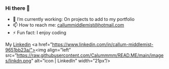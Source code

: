 ### Hi there 👋

- 🔭 I’m currently working: On projects to add to my portfolio
- 📫 How to reach me: callummiddlemist@hotmail.com
- ⚡ Fun fact: I enjoy coding

My
[Linkedin](https://raw.githubusercontent.com/Calummmm/READ.ME/main/images/linkdn.png)
<a href=”https://www.linkedin.com/in/callum-middlemist-9651bb23a/"><img align=”left” src=”https://raw.githubusercontent.com/Calummmm/READ.ME/main/images/linkdn.png" alt=”icon | LinkedIn” width=”21px”/></a>
